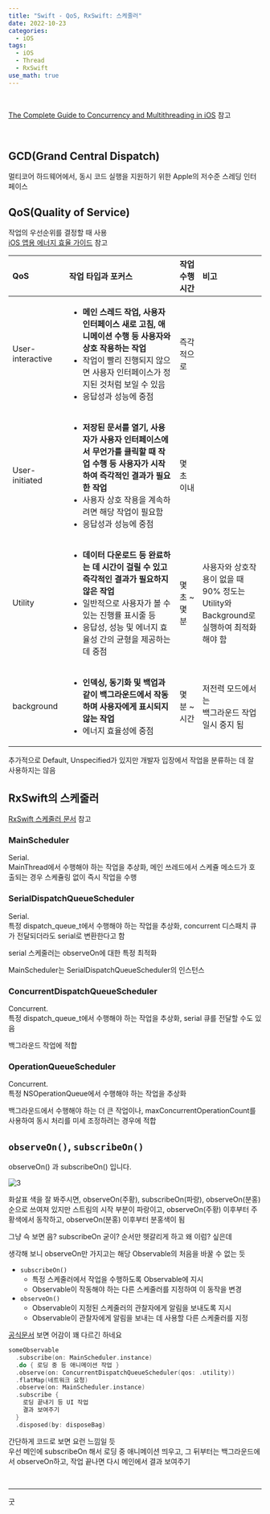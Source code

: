 ```yaml
---
title: "Swift - QoS, RxSwift: 스케줄러"
date: 2022-10-23
categories:
  - iOS
tags:
  - iOS
  - Thread
  - RxSwift
use_math: true
---
```

<br>


[The Complete Guide to Concurrency and Multithreading in iOS](https://betterprogramming.pub/the-complete-guide-to-concurrency-and-multithreading-in-ios-59c5606795ca) 참고


<br>

## GCD(Grand Central Dispatch)
멀티코어 하드웨어에서, 동시 코드 실행을 지원하기 위한 Apple의 저수준 스레딩 인터페이스

## QoS(Quality of Service)
작업의 우선순위를 결정할 때 사용  
[iOS 앱용 에너지 효율 가이드](https://developer.apple.com/library/archive/documentation/Performance/Conceptual/EnergyGuide-iOS/PrioritizeWorkWithQoS.html#//apple_ref/doc/uid/TP40015243-CH39-SW1) 참고  


| QoS	 | 작업 타입과 포커스	 | 작업 수행 시간	 | 비고	 |
| :-- | :-- | :-- | :-- |
| User-interactive	 | <ul><li>**메인 스레드 작업, 사용자 인터페이스 새로 고침, 애니메이션 수행 등 사용자와 상호 작용하는 작업**</li><li>작업이 빨리 진행되지 않으면 사용자 인터페이스가 정지된 것처럼 보일 수 있음</li><li>응답성과 성능에 중점</li></ul>	 | 즉각적으로	 | 	 |
| User-initiated	 | <ul><li>**저장된 문서를 열기, 사용자가 사용자 인터페이스에서 무언가를 클릭할 때 작업 수행 등 사용자가 시작하여 즉각적인 결과가 필요한 작업**</li><li>사용자 상호 작용을 계속하려면 해당 작업이 필요함</li><li>응답성과 성능에 중점</li></ul>	 | 몇 초 이내	 | 	 |
| Utility	 | <ul><li>**데이터 다운로드 등 완료하는 데 시간이 걸릴 수 있고 즉각적인 결과가 필요하지 않은 작업**</li><li>일반적으로 사용자가 볼 수 있는 진행률 표시줄 등</li><li>응답성, 성능 및 에너지 효율성 간의 균형을 제공하는 데 중점</li></ul>	 | 몇 초 ~ 몇 분	 | 사용자와 상호작용이 없을 때<br>90% 정도는<br>Utility와 Background로<br>실행하여 최적화해야 함	 |
| background	 | <ul><li>**인덱싱, 동기화 및 백업과 같이 백그라운드에서 작동하며 사용자에게 표시되지 않는 작업**</li><li>에너지 효율성에 중점</li></ul>	 | 몇 분 ~ 시간	 | 저전력 모드에서는<br>백그라운드 작업 일시 중지 됨	 |

추가적으로 Default, Unspecified가 있지만 개발자 입장에서 작업을 분류하는 데 잘 사용하지는 않음


## RxSwift의 스케줄러
[RxSwift 스케줄러 문서](https://github.com/ReactiveX/RxSwift/blob/main/Documentation/Schedulers.md) 참고  

### MainScheduler
Serial.  
MainThread에서 수행해야 하는 작업을 추상화, 메인 쓰레드에서 스케쥴 메소드가 호출되는 경우 스케쥴링 없이 즉시 작업을 수행

### SerialDispatchQueueScheduler
Serial.  
특정 dispatch_queue_t에서 수행해야 하는 작업을 추상화, concurrent 디스패치 큐가 전달되더라도 serial로 변환한다고 함

serial 스케줄러는 observeOn에 대한 특정 최적화

MainScheduler는 SerialDispatchQueueScheduler의 인스턴스

### ConcurrentDispatchQueueScheduler
Concurrent.  
특정 dispatch_queue_t에서 수행해야 하는 작업을 추상화, serial 큐를 전달할 수도 있음

백그라운드 작업에 적합

### OperationQueueScheduler
Concurrent.  
특정 NSOperationQueue에서 수행해야 하는 작업을 추상화

백그라운드에서 수행해야 하는 더 큰 작업이나, maxConcurrentOperationCount를 사용하여 동시 처리를 미세 조정하려는 경우에 적합


## `observeOn()`, `subscribeOn()`
observeOn() 과 subscribeOn() 입니다.


![3](https://reactivex.io/documentation/operators/images/schedulers.png)  

화살표 색을 잘 봐주시면, observeOn(주황), subscribeOn(파랑), observeOn(분홍) 순으로 쓰여져 있지만 스트림의 시작 부분이 파랑이고, observeOn(주황) 이후부터 주황색에서 동작하고, observeOn(분홍) 이후부터 분홍색이 됨  

그냥 슥 보면 음? subscribeOn 굳이? 순서만 헷갈리게 하고 왜 이럼? 싶은데  

생각해 보니 observeOn만 가지고는 해당 Observable의 처음을 바꿀 수 없는 듯  

- `subscribeOn()`
  - 특정 스케줄러에서 작업을 수행하도록 Observable에 지시
  - Observable이 작동해야 하는 다른 스케줄러를 지정하여 이 동작을 변경
- `observeOn()`
  - Observable이 지정된 스케줄러의 관찰자에게 알림을 보내도록 지시
  - Observable이 관찰자에게 알림을 보내는 데 사용할 다른 스케줄러를 지정

[공식문서](https://reactivex.io/documentation/operators/subscribeon.html) 보면 어감이 꽤 다르긴 하네요


```swift
someObservable
  .subscribe(on: MainScheduler.instance)
  .do { 로딩 중 등 애니메이션 작업 }
  .observe(on: ConcurrentDispatchQueueScheduler(qos: .utility))
  .flatMap(네트워크 요청)
  .observe(on: MainScheduler.instance)
  .subscribe {
    로딩 끝내기 등 UI 작업
    결과 보여주기
  }
  .disposed(by: disposeBag)
```
간단하게 코드로 보면 요런 느낌일 듯  
우선 메인에 subscribeOn 해서 로딩 중 애니메이션 띄우고, 그 뒤부터는 백그라운드에서 observeOn하고, 작업 끝나면 다시 메인에서 결과 보여주기




<br>

---

굿


<br>
